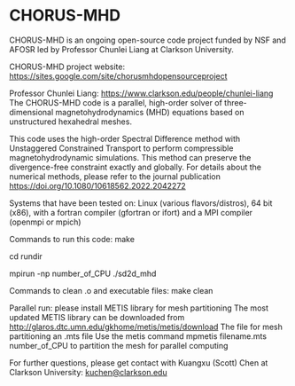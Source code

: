 # CHORUS-MHD
CHORUS-MHD is an ongoing open-source code project funded by NSF and AFOSR led by Professor Chunlei Liang at Clarkson University. 

CHORUS-MHD project website:
https://sites.google.com/site/chorusmhdopensourceproject

Professor Chunlei Liang:
https://www.clarkson.edu/people/chunlei-liang
The CHORUS-MHD code is a parallel, high-order solver of three-dimensional magnetohydrodynamics (MHD) equations based on unstructured hexahedral meshes.

This code uses the high-order Spectral Difference method with Unstaggered Constrained Transport to perform compressible magnetohydrodynamic simulations.
This method can preserve the divergence-free constraint exactly and globally.
For details about the numerical methods, please refer to the journal publication
https://doi.org/10.1080/10618562.2022.2042272

Systems that have been tested on:
Linux (various flavors/distros), 64 bit (x86), with a fortran compiler (gfortran or ifort) and a MPI compiler (openmpi or mpich)

Commands to run this code:
make

cd rundir

mpirun -np number_of_CPU ./sd2d_mhd

Commands to clean .o and executable files:
make clean

Parallel run:
please install METIS library for mesh partitioning
The most updated METIS library can be downloaded from
http://glaros.dtc.umn.edu/gkhome/metis/metis/download
The file for mesh partitioning an .mts file
Use the metis command
mpmetis filename.mts number_of_CPU
to partition the mesh for parallel computing

For further questions, please get contact with Kuangxu (Scott) Chen at Clarkson University: kuchen@clarkson.edu
